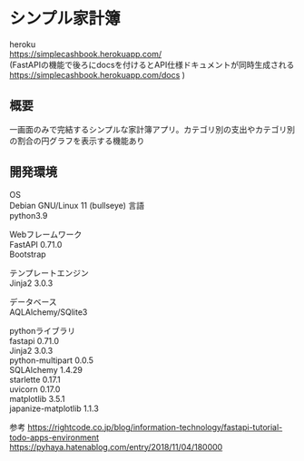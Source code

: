 # シンプル家計簿 #
heroku  
https://simplecashbook.herokuapp.com/  
(FastAPIの機能で後ろにdocsを付けるとAPI仕様ドキュメントが同時生成される https://simplecashbook.herokuapp.com/docs )

## 概要 ##
一画面のみで完結するシンプルな家計簿アプリ。カテゴリ別の支出やカテゴリ別の割合の円グラフを表示する機能あり

## 開発環境 ##  
OS  
Debian GNU/Linux 11 (bullseye)
言語  
python3.9  

Webフレームワーク  
FastAPI 0.71.0  
Bootstrap  

テンプレートエンジン  
Jinja2 3.0.3  

データベース  
AQLAlchemy/SQlite3  

pythonライブラリ  
fastapi           0.71.0  
Jinja2            3.0.3  
python-multipart  0.0.5  
SQLAlchemy        1.4.29  
starlette         0.17.1  
uvicorn           0.17.0  
matplotlib          3.5.1  
japanize-matplotlib 1.1.3  



参考
https://rightcode.co.jp/blog/information-technology/fastapi-tutorial-todo-apps-environment  
https://pyhaya.hatenablog.com/entry/2018/11/04/180000  
